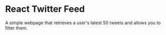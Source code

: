 # React Twitter Feed

A simple webpage that retrieves a user's latest 50 tweets and allows you to filter them.